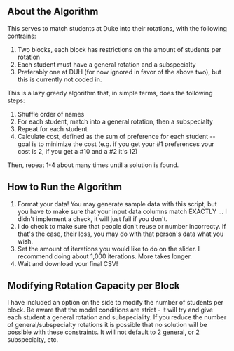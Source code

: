 ## About the Algorithm

This serves to match students at Duke into their rotations, with the following contrains:

1. Two blocks, each block has restrictions on the amount of students per rotation
2. Each student must have a general rotation and a subspecialty
3. Preferably one at DUH (for now ignored in favor of the above two), but this is currently not coded in. 

This is a lazy greedy algorithm that, in simple terms, does the following steps: 

1. Shuffle order of names
2. For each student, match into a general rotation, then a subspecialty
3. Repeat for each student
4. Calculate cost, defined as the sum of preference for each student -- goal is to minimize the cost (e.g. if you get your #1 preferences your cost is 2, if you get a #10 and a #2 it's 12)

Then, repeat 1-4 about many times until a solution is found.

## How to Run the Algorithm

1. Format your data! You may generate sample data with this script, but you have to make sure that your input data columns match EXACTLY ... I didn't implement a check, it will just fail if you don't.
2. I do check to make sure that people don't reuse or number incorrecty. If that's the case, their loss, you may do with that person's data what you wish.
3. Set the amount of iterations you would like to do on the slider. I recommend doing about 1,000 iterations. More takes longer. 
4. Wait and download your final CSV!

## Modifying Rotation Capacity per Block

I have included an option on the side to modify the number of students per block. Be aware that the model conditions are strict - it will try and give each student a general rotation and subspeciality. If you reduce the number of general/subspecialty rotations it is possible that no solution will be possible with these constraints. It will not default to 2 general, or 2 subspecialty, etc.